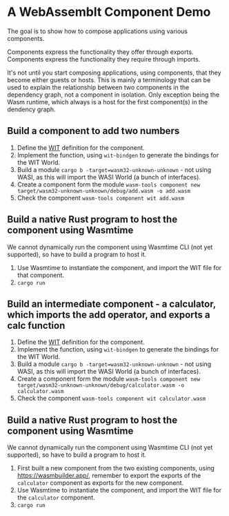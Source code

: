 # A WebAssemblt Component Demo

The goal is to show how to compose applications using various components.

Components express the functionality they offer through exports.
Components express the functionality they require through imports.

It's not until you start composing applications, using components, that they become either guests or hosts. This is mainly a terminology that can be used to explain the relationship between two components in the dependency graph, not a component in isolation. Only exception being the Wasm runtime, which always is a host for the first component(s) in the dendency graph.

## Build a component to add two numbers

1. Define the [WIT](./add/wit/add.wit) definition for the component.
2. Implement the function, using `wit-bindgen` to generate the bindings for the WIT World.
3. Build a module `cargo b -target=wasm32-unknown-unknown` - not using WASI, as this will import the WASI World (a bunch of interfaces).
4. Create a component form the module `wasm-tools component new target/wasm32-unknown-unknown/debug/add.wasm -o add.wasm`
5. Check the component `wasm-tools component wit add.wasm`

## Build a native Rust program to host the component using Wasmtime

We cannot dynamically run the component using Wasmtime CLI (not yet supported), so have to build a program to host it.

1. Use Wasmtime to instantiate the component, and import the WIT file for that component.
2. `cargo run`

## Build an intermediate component - a calculator, which imports the add operator, and exports a calc function

1. Define the [WIT](./calculator/wit/calculator.wit) definition for the component.
2. Implement the function, using `wit-bindgen` to generate the bindings for the WIT World.
3. Build a module `cargo b -target=wasm32-unknown-unknown` - not using WASI, as this will import the WASI World (a bunch of interfaces).
4. Create a component form the module `wasm-tools component new target/wasm32-unknown-unknown/debug/calculator.wasm -o calculator.wasm`
5. Check the component `wasm-tools component wit calculator.wasm`

## Build a native Rust program to host the component using Wasmtime

We cannot dynamically run the component using Wasmtime CLI (not yet supported), so have to build a program to host it.

1. First built a new component from the two existing components, using https://wasmbuilder.app/, remember to export the exports of the `calculator` component as exports for the new component.
2. Use Wasmtime to instantiate the component, and import the WIT file for the `calculator` component.
3. `cargo run`